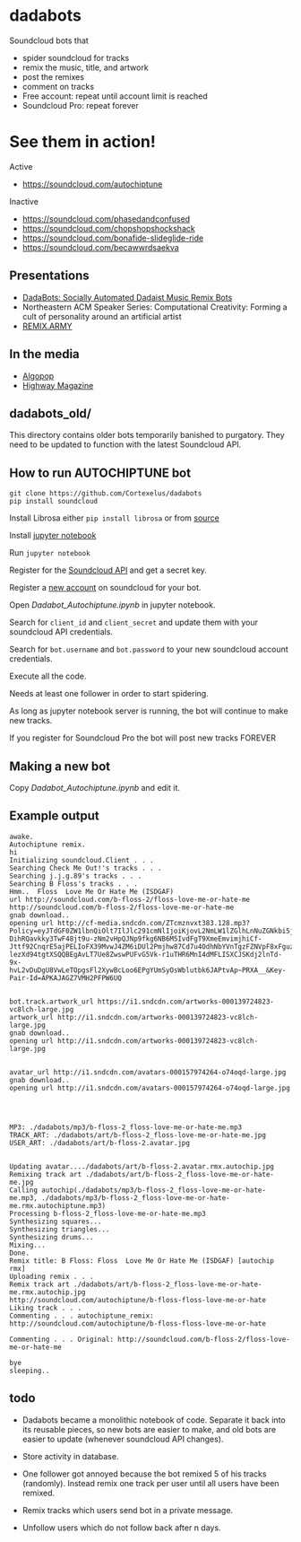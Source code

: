 # dadabots

Soundcloud bots that 
 * spider soundcloud for tracks
 * remix the music, title, and artwork
 * post the remixes 
 * comment on tracks
 * Free account: repeat until account limit is reached
 * Soundcloud Pro: repeat forever

# See them in action! 

Active
* https://soundcloud.com/autochiptune

Inactive
* https://soundcloud.com/phasedandconfused
* https://soundcloud.com/chopshopshockshack
* https://soundcloud.com/bonafide-slideglide-ride
* https://soundcloud.com/becawwrdsaekva

## Presentations

* [DadaBots: Socially Automated Dadaist Music Remix Bots](https://vimeo.com/72277348)
* Northeastern ACM Speaker Series: Computational Creativity: Forming a cult of personality around an artificial artist
* [REMIX.ARMY](https://youtu.be/ue_KHvQZH8M)

## In the media

* [Algopop](http://algopop.tumblr.com/post/67950573648/dadabots-socially-automated-dadaist-music-remix)
* [Highway Magazine](http://www.highwaymagazine.info/2015/12/dadabots-music-algorithms/)


## dadabots_old/

This directory contains older bots temporarily banished to purgatory. They need to be updated to function with the latest Soundcloud API. 

## How to run AUTOCHIPTUNE bot 

```
git clone https://github.com/Cortexelus/dadabots
pip install soundcloud
```

Install Librosa either `pip install librosa` or from [source](https://github.com/bmcfee/librosa/)

Install [jupyter notebook](http://jupyter.org/)

Run ```jupyter notebook```

Register for the [Soundcloud API](https://developers.soundcloud.com/) and get a secret key. 

Register a [new account](https://soundcloud.com/signup) on soundcloud for your bot. 

Open *Dadabot_Autochiptune.ipynb* in jupyter notebook. 

Search for `client_id` and `client_secret` and update them with your soundcloud API credentials. 

Search for `bot.username` and `bot.password` to your new soundcloud account credentials. 

Execute all the code.

Needs at least one follower in order to start spidering. 

As long as jupyter notebook server is running, the bot will continue to make new tracks. 

If you register for Soundcloud Pro the bot will post new tracks FOREVER


## Making a new bot

Copy *Dadabot_Autochiptune.ipynb* and edit it. 


## Example output 
```
awake.
Autochiptune remix.
hi
Initializing soundcloud.Client . . . 
Searching Check Me Out!'s tracks . . . 
Searching j.j.g.89's tracks . . . 
Searching B Floss's tracks . . . 
Hmm..  Floss  Love Me Or Hate Me (ISDGAF)
url http://soundcloud.com/b-floss-2/floss-love-me-or-hate-me
http://soundcloud.com/b-floss-2/floss-love-me-or-hate-me
gnab download..
opening url http://cf-media.sndcdn.com/ZTcmznvxt383.128.mp3?Policy=eyJTdGF0ZW1lbnQiOlt7IlJlc291cmNlIjoiKjovL2NmLW1lZGlhLnNuZGNkbi5jb20vWlRjbXpudnh0MzgzLjEyOC5tcDMiLCJDb25kaXRpb24iOnsiRGF0ZUxlc3NUaGFuIjp7IkFXUzpFcG9jaFRpbWUiOjE0NTI5MTAyMDl9fX1dfQ__&Signature=ilU4KDuu7YCpGlCS7MOp4gC8yF0N9yEeDSO5PmiB-DihRQavkky3TwF48jt9u-zNm2vHpQJNp9fkg6NB6M5IvdFgT9XmeEmvimjhiCf-Jttf92CnqrE5ajPELIoFX39MvwJ4ZM6iDUl2Pmjhw87Cd7u4OdhNbYVnTgzFZNVpF8xFguzh0M2Knbn1JxGiTjCqLZC1jgPUiRwiwed~-lezXd94tgtXSQQBEgAvLT7Ue8ZwswPUFvG5Vk-r1uTHR6MnI4dMFLISXCJSKdj2lnTd-9x-hvL2vDuDgU8VwLeTOpgsFl2XywBcLoo6EPgYUmSyOsWblutbk6JAPtvAp~PRXA__&Key-Pair-Id=APKAJAGZ7VMH2PFPW6UQ


bot.track.artwork_url https://i1.sndcdn.com/artworks-000139724823-vc8lch-large.jpg
artwork_url http://i1.sndcdn.com/artworks-000139724823-vc8lch-large.jpg
gnab download..
opening url http://i1.sndcdn.com/artworks-000139724823-vc8lch-large.jpg


avatar_url http://i1.sndcdn.com/avatars-000157974264-o74oqd-large.jpg
gnab download..
opening url http://i1.sndcdn.com/avatars-000157974264-o74oqd-large.jpg




MP3: ./dadabots/mp3/b-floss-2_floss-love-me-or-hate-me.mp3
TRACK_ART: ./dadabots/art/b-floss-2_floss-love-me-or-hate-me.jpg
USER_ART: ./dadabots/art/b-floss-2.avatar.jpg


Updating avatar..../dadabots/art/b-floss-2.avatar.rmx.autochip.jpg
Remixing track art ./dadabots/art/b-floss-2_floss-love-me-or-hate-me.jpg
Calling autochip(./dadabots/mp3/b-floss-2_floss-love-me-or-hate-me.mp3, ./dadabots/mp3/b-floss-2_floss-love-me-or-hate-me.rmx.autochiptune.mp3)
Processing b-floss-2_floss-love-me-or-hate-me.mp3
Synthesizing squares...
Synthesizing triangles...
Synthesizing drums...
Mixing... 
Done.
Remix title: B Floss: Floss  Love Me Or Hate Me (ISDGAF) [autochip rmx]
Uploading remix . . . 
Remix track art ./dadabots/art/b-floss-2_floss-love-me-or-hate-me.rmx.autochip.jpg
http://soundcloud.com/autochiptune/b-floss-floss-love-me-or-hate
Liking track . . . 
Commenting . . . autochiptune_remix: http://soundcloud.com/autochiptune/b-floss-floss-love-me-or-hate

Commenting . . . Original: http://soundcloud.com/b-floss-2/floss-love-me-or-hate-me

bye
sleeping..
```

## todo 

* Dadabots became a monolithic notebook of code. Separate it back into its reusable pieces, so new bots are easier to make, and old bots are easier to update (whenever soundcloud API changes).

* Store activity in database.

* One follower got annoyed because the bot remixed 5 of his tracks (randomly). Instead remix one track per user until all users have been remixed. 

* Remix tracks which users send bot in a private message. 

* Unfollow users which do not follow back after n days. 



